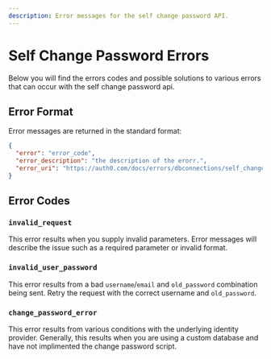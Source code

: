 ```yaml
---
description: Error messages for the self change password API.
---
```


# Self Change Password Errors
Below you will find the errors codes and possible solutions to various errors that can occur with the self change password api.

## Error Format
Error messages are returned in the standard format:

```json
{
  "error": "error_code",
  "error_description": "the description of the erorr.",
  "error_uri": "https://auth0.com/docs/errors/dbconnections/self_change_password"
}
```


## Error Codes


### `invalid_request`

This error results when you supply invalid parameters. Error messages will describe the issue such as a required parameter or invalid format.


### `invalid_user_password`

This error results from a bad `username`/`email` and `old_password` combination being sent. Retry the request with the correct username and `old_password`.


### `change_password_error`

This error results from various conditions with the underlying identity provider. Generally, this results when you are using a custom database and have not implimented the change password script.
